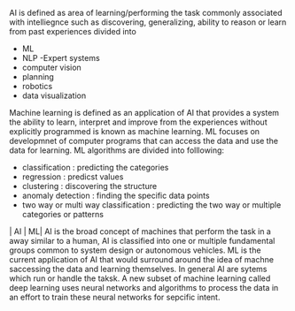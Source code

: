 AI is defined as area of learning/performing the task commonly associated with intelliegnce such as discovering, generalizing, ability to reason or learn from past experiences 
divided into 
- ML
- NLP
-Expert systems
- computer vision
- planning
- robotics
- data visualization
 
Machine learning is defined as an application of AI that provides a system the ability to learn, interpret and improve from the experiences without explicitly programmed is known as machine learning.
ML focuses on developmnet of computer programs that can access the data and use the data for learning.
ML algorithms are divided into folllowing:
- classification : predicting the categories
- regression : predicst values
- clustering : discovering the structure
- anomaly detection : finding the specific data points
- two way or multi way classification : predicting the two way or multiple categories or patterns

| AI | ML| 
AI is the broad concept of machines that perform the task in a away similar to a human, AI is classified into one or multiple fundamental groups common to system design or autonomous vehicles.
ML is the current application of AI that would surround around the idea of machne saccessing the data and learning themselves. In general AI are sytems which run or handle the taksk.
A new subset of machine learning called deep learning uses neural networks and algorithms to process the data in an effort to train these neural networks for sepcific intent.
